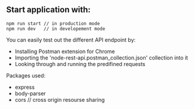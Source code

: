 Start application with:
-------------------------
    npm run start // in production mode
    npm run dev   // in developement mode

You can easily test out the different API endpoint by:
  * Installing Postman extension for Chrome
  * Importing the 'node-rest-api.postman_collection.json' collection into it
  * Looking through and running the predifined requests

Packages used: 
  * express
  * body-parser
  * cors // cross origin resourse sharing